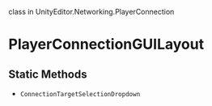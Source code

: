 class in UnityEditor.Networking.PlayerConnection
# PlayerConnectionGUILayout

## Static Methods
- `ConnectionTargetSelectionDropdown`
